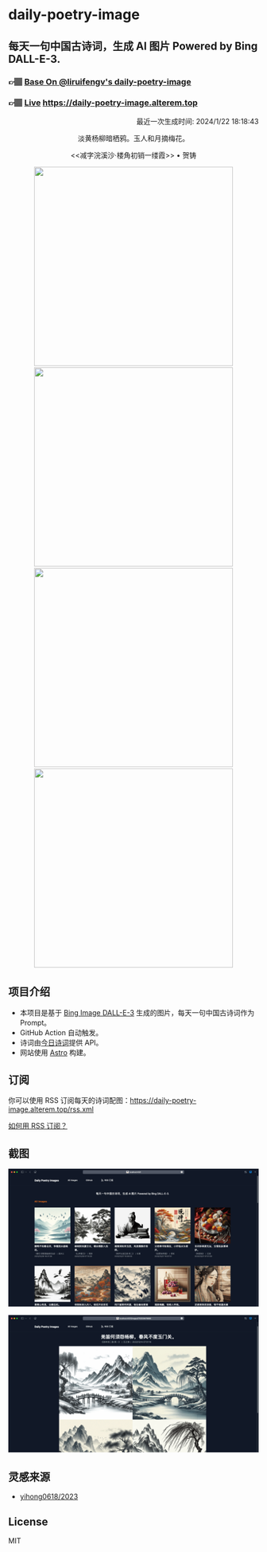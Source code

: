 
# daily-poetry-image

## 每天一句中国古诗词，生成 AI 图片 Powered by Bing DALL-E-3.

### 👉🏽 [Base On @liruifengv's daily-poetry-image](https://github.com/liruifengv/daily-poetry-image)

### 👉🏽 [Live](https://daily-poetry-image.alterem.top/) https://daily-poetry-image.alterem.top

<p align="right">
  最近一次生成时间: 2024/1/22 18:18:43
</p>
<p align="center">
淡黄杨柳暗栖鸦。玉人和月摘梅花。
</p>
<p align="center">
<<减字浣溪沙·楼角初销一缕霞>> • 贺铸
</p>
<p align="center">
<img src="https://tse3.mm.bing.net/th/id/OIG.cdkoljRIYiF3ZBI7AI6Z" height="400" width="400" />
<img src="https://tse2.mm.bing.net/th/id/OIG.5DyjE.0iigwMp_bv0xQR" height="400" width="400" />
<img src="https://tse3.mm.bing.net/th/id/OIG.9gZwLzqliniAHYw4Eejl" height="400" width="400" />
<img src="https://tse1.mm.bing.net/th/id/OIG.WmTPs9SNFaBknf1ezRg3" height="400" width="400" />
</p>

## 项目介绍

-   本项目是基于 [Bing Image DALL-E-3](https://www.bing.com/images/create) 生成的图片，每天一句中国古诗词作为 Prompt。
-   GitHub Action 自动触发。
-   诗词由[今日诗词](https://www.jinrishici.com/)提供 API。
-   网站使用 [Astro](https://astro.build) 构建。

## 订阅

你可以使用 RSS 订阅每天的诗词配图：https://daily-poetry-image.alterem.top/rss.xml

[如何用 RSS 订阅？](https://zhuanlan.zhihu.com/p/55026716)

## 截图

![图片列表](./screenshots/Snipaste_2023-12-28_21-00-26.png)

![图片详情](./screenshots/Snipaste_2023-12-28_21-00-53.png)

## 灵感来源

-   [yihong0618/2023](https://github.com/yihong0618/2023)

## License

MIT
